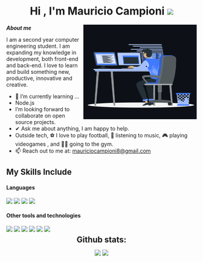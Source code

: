 <h1 align="center">Hi , I'm Mauricio Campioni <img src="https://media.giphy.com/media/hvRJCLFzcasrR4ia7z/giphy.gif" width="35"></h1>
<p><img align="right" height="250" width="300" src="https://raw.githubusercontent.com/SubhadeepZilong/SubhadeepZilong/main/icons/animation_500_kxa883sd.gif" alt="SubhadeepZilong" /></p>

***About me***

I am a second year computer engineering student. I am expanding my knowledge in development, both front-end and back-end. I love to learn and build something new, productive, innovative and creative.

- 🌱 I’m currently learning ...
- Node.js
- I’m looking forward to collaborate on open source projects.
- ✔ Ask me about anything, I am happy to help.
- Outside tech, ⚽ I love to play football, 🎵 listening to music, 🎮 playing videogames , and 🏋️‍♂️ going to the gym.
- 📫 Reach out to me at: <a href="mauriciocampioni8@gmail.com">mauriciocampioni8@gmail.com</a>


<h2>My Skills Include</h2>

<h4> Languages </h4>
<span> 
  <img src="https://img.shields.io/badge/HTML5-E34F26?style=for-the-badge&logo=html5&logoColor=white">
  <img src="https://img.shields.io/badge/CSS3-1572B6?style=for-the-badge&logo=css3&logoColor=white">
  <img src="https://img.shields.io/badge/JavaScript-F7DF1E?style=for-the-badge&logo=javascript&logoColor=black">
  <img src="https://img.shields.io/badge/python-3670A0?style=for-the-badge&logo=python&logoColor=ffdd54">
  
</span>

<h4> Other tools and technologies </h4>
<span>
  <img src="https://img.shields.io/badge/Bootstrap-563D7C?style=for-the-badge&logo=bootstrap&logoColor=white">
  <img src="https://img.shields.io/badge/react-%2320232a.svg?style=for-the-badge&logo=react&logoColor=%2361DAFB">
  <img src="https://img.shields.io/badge/SASS-hotpink.svg?style=for-the-badge&logo=SASS&logoColor=white">
  <img src="https://img.shields.io/badge/firebase-%23039BE5.svg?style=for-the-badge&logo=firebase">
  <img src="https://img.shields.io/badge/git-%23F05033.svg?style=for-the-badge&logo=git&logoColor=white">
  <img src="https://img.shields.io/badge/github-%23121011.svg?style=for-the-badge&logo=github&logoColor=white">
  
</span>

<div align="center">
<h2 align="center" style="margin: 5px 10px;">Github stats:</h2> 

[![](https://github-readme-stats.vercel.app/api?username=mauriciocampioni&show_icons=true&theme=tokyonight&hide_border=true&locale=en)](https://github.com/mauriciocampioni)
[![](https://github-readme-streak-stats.herokuapp.com/?user=mauriciocampioni&theme=material-palenight)](https://github.com/mauriciocampioni)
</div>
